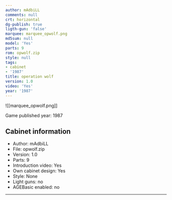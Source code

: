```yaml
---
author: mAdbiLL
comments: null
crt: horizontal
dg-publish: true
ligth-gun: 'false'
marquee: marquee_opwolf.png
md5sum: null
model: 'Yes'
parts: 9
rom: opwolf.zip
style: null
tags:
- cabinet
- '1987'
title: operation wolf
version: 1.0
video: 'Yes'
year: '1987'
---
```


![[marquee_opwolf.png]]

Game published year: 1987

## Cabinet information

- Author: mAdbiLL
- File: opwolf.zip
- Version: 1.0
- Parts: 9
- Introduction video: Yes
- Own cabinet design: Yes
- Style: None
- Light guns: no
- AGEBasic enabled: no

---
